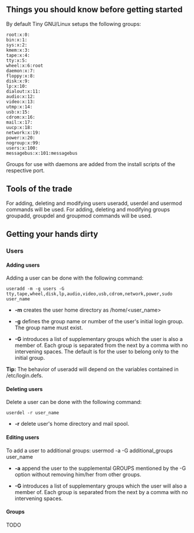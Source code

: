 ## Things you should know before getting started

By default Tiny GNU/Linux setups the following groups:

    root:x:0:
    bin:x:1:
    sys:x:2:
    kmem:x:3:
    tape:x:4:
    tty:x:5:
    wheel:x:6:root
    daemon:x:7:
    floppy:x:8:
    disk:x:9:
    lp:x:10:
    dialout:x:11:
    audio:x:12:
    video:x:13:
    utmp:x:14:
    usb:x:15:
    cdrom:x:16:
    mail:x:17:
    uucp:x:18:
    network:x:19:
    power:x:20:
    nogroup:x:99:
    users:x:100:
    messagebus:x:101:messagebus

Groups for use with daemons are added from the install scripts of the
respective port.

## Tools of the trade

For adding, deleting and modifying users useradd, userdel and usermod commands
will be used. For adding, deleting and modifying groups groupadd, groupdel and
groupmod commands will be used.

## Getting your hands dirty

### Users

#### Adding users

Adding a user can be done with the following command:

    useradd -m -g users -G tty,tape,wheel,disk,lp,audio,video,usb,cdrom,network,power,sudo user_name

- **-m** creates the user home directory as /home/<user_name>

- **-g** defines the group name or number of the user's initial login group.
The group name must exist.

- **-G** introduces a list of supplementary groups which the user is also a
member of. Each group is separated from the next by a comma with no intervening
spaces. The default is for the user to belong only to the initial group.

**Tip:** The behavior of useradd will depend on the variables contained in
/etc/login.defs.

#### Deleting users

Delete a user can be done with the following command:

    userdel -r user_name

- **-r** delete user's home directory and mail spool.

#### Editing users

To add a user to additional groups:
 usermod -a -G additional_groups user_name

- **-a** append the user to the supplemental GROUPS mentioned by the -G option
without removing him/her from other groups.

- **-G** introduces a list of supplementary groups which the user will also a
member of. Each group is separated from the next by a comma with no intervening
spaces.

#### Groups

TODO